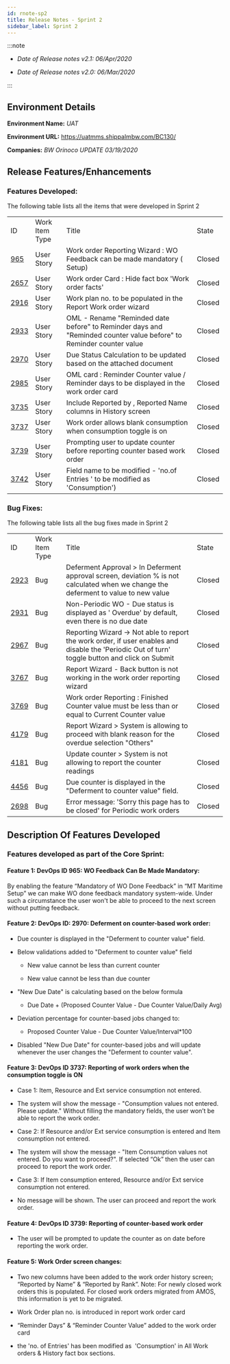 ```yaml
---
id: rnote-sp2
title: Release Notes - Sprint 2
sidebar_label: Sprint 2
---
```


:::note

- *Date of Release notes v2.1: 06/Apr/2020*

- *Date of Release notes v2.0: 06/Mar/2020*

:::

## Environment Details

**Environment Name:** *UAT*

**Environment URL:**
[<span class="underline">https://uatmms.shippalmbw.com/BC130/</span>](https://uatmms.shippalmbw.com/BC130/)

**Companies:** *BW Orinoco UPDATE 03/19/2020*

## Release Features/Enhancements 

### Features Developed:

The following table lists all the items that were developed in Sprint 2

|                                                                                                                             |                |                                                                                                                    |        |
| --------------------------------------------------------------------------------------------------------------------------- | -------------- | ------------------------------------------------------------------------------------------------------------------ | ------ |
| ID                                                                                                                          | Work Item Type | Title                                                                                                              | State  |
| [<span class="underline">965</span>](https://dev.azure.com/AlphaOriTechnology/ShipPalm%20v3%20-%20BW/_workitems/edit/965)   | User Story     | Work order Reporting Wizard : WO Feedback can be made mandatory ( Setup)                                           | Closed |
| [<span class="underline">2657</span>](https://dev.azure.com/AlphaOriTechnology/ShipPalm%20v3%20-%20BW/_workitems/edit/2657) | User Story     | Work order Card : Hide fact box 'Work order facts'                                                                 | Closed |
| [<span class="underline">2916</span>](https://dev.azure.com/AlphaOriTechnology/ShipPalm%20v3%20-%20BW/_workitems/edit/2916) | User Story     | Work plan no. to be populated in the Report Work order wizard                                                      | Closed |
| [<span class="underline">2933</span>](https://dev.azure.com/AlphaOriTechnology/ShipPalm%20v3%20-%20BW/_workitems/edit/2933) | User Story     | OML - Rename "Reminded date before" to Reminder days and "Reminded counter value before" to Reminder counter value | Closed |
| [<span class="underline">2970</span>](https://dev.azure.com/AlphaOriTechnology/ShipPalm%20v3%20-%20BW/_workitems/edit/2970) | User Story     | Due Status Calculation to be updated based on the attached document                                                | Closed |
| [<span class="underline">2985</span>](https://dev.azure.com/AlphaOriTechnology/ShipPalm%20v3%20-%20BW/_workitems/edit/2985) | User Story     | OML card : Reminder Counter value / Reminder days to be displayed in the work order card                           | Closed |
| [<span class="underline">3735</span>](https://dev.azure.com/AlphaOriTechnology/ShipPalm%20v3%20-%20BW/_workitems/edit/3735) | User Story     | Include Reported by , Reported Name columns in History screen                                                      | Closed |
| [<span class="underline">3737</span>](https://dev.azure.com/AlphaOriTechnology/ShipPalm%20v3%20-%20BW/_workitems/edit/3737) | User Story     | Work order allows blank consumption when consumption toggle is on                                                  | Closed |
| [<span class="underline">3739</span>](https://dev.azure.com/AlphaOriTechnology/ShipPalm%20v3%20-%20BW/_workitems/edit/3739) | User Story     | Prompting user to update counter before reporting counter based work order                                         | Closed |
| [<span class="underline">3742</span>](https://dev.azure.com/AlphaOriTechnology/ShipPalm%20v3%20-%20BW/_workitems/edit/3742) | User Story     | Field name to be modified - 'no.of Entries ' to be modified as 'Consumption')                                      | Closed |

### Bug Fixes: 

The following table lists all the bug fixes made in Sprint 2

|                                                                                                                             |                |                                                                                                                                                  |        |
| --------------------------------------------------------------------------------------------------------------------------- | -------------- | ------------------------------------------------------------------------------------------------------------------------------------------------ | ------ |
| ID                                                                                                                          | Work Item Type | Title                                                                                                                                            | State  |
| [<span class="underline">2923</span>](https://dev.azure.com/AlphaOriTechnology/ShipPalm%20v3%20-%20BW/_workitems/edit/2923) | Bug            | Deferment Approval \> In Deferment approval screen, deviation % is not calculated when we change the deferment to value to new value             | Closed |
| [<span class="underline">2931</span>](https://dev.azure.com/AlphaOriTechnology/ShipPalm%20v3%20-%20BW/_workitems/edit/2931) | Bug            | Non-Periodic WO - Due status is displayed as ' Overdue' by default, even there is no due date                                                    | Closed |
| [<span class="underline">2967</span>](https://dev.azure.com/AlphaOriTechnology/ShipPalm%20v3%20-%20BW/_workitems/edit/2967) | Bug            | Reporting Wizard -\> Not able to report the work order, if user enables and disable the 'Periodic Out of turn' toggle button and click on Submit | Closed |
| [<span class="underline">3767</span>](https://dev.azure.com/AlphaOriTechnology/ShipPalm%20v3%20-%20BW/_workitems/edit/3767) | Bug            | Report Wizard - Back button is not working in the work order reporting wizard                                                                    | Closed |
| [<span class="underline">3769</span>](https://dev.azure.com/AlphaOriTechnology/ShipPalm%20v3%20-%20BW/_workitems/edit/3769) | Bug            | Work order Reporting : Finished Counter value must be less than or equal to Current Counter value                                                | Closed |
| [<span class="underline">4179</span>](https://dev.azure.com/AlphaOriTechnology/ShipPalm%20v3%20-%20BW/_workitems/edit/4179) | Bug            | Report Wizard \> System is allowing to proceed with blank reason for the overdue selection "Others"                                              | Closed |
| [<span class="underline">4181</span>](https://dev.azure.com/AlphaOriTechnology/ShipPalm%20v3%20-%20BW/_workitems/edit/4181) | Bug            | Update counter \> System is not allowing to report the counter readings                                                                          | Closed |
| [<span class="underline">4456</span>](https://dev.azure.com/AlphaOriTechnology/ShipPalm%20v3%20-%20BW/_workitems/edit/4456) | Bug            | Due counter is displayed in the "Deferment to counter value" field.​                                                                             | Closed |
| [<span class="underline">2698</span>](https://dev.azure.com/AlphaOriTechnology/ShipPalm%20v3%20-%20BW/_workitems/edit/2698) | Bug            | Error message: 'Sorry this page has to be closed' for Periodic work orders                                                                       | Closed |

## Description Of Features Developed

### Features developed as part of the Core Sprint:

#### Feature 1: DevOps ID 965: WO Feedback Can Be Made Mandatory:

By enabling the feature “Mandatory of WO Done Feedback” in “MT Maritime
Setup” we can make WO done feedback mandatory system-wide. Under such a
circumstance the user won't be able to proceed to the next screen
without putting feedback.

#### Feature 2: DevOps ID: 2970: Deferment on counter-based work order:

- Due counter is displayed in the "Deferment to counter value" field.

- Below validations added to "Deferment to counter value" field
    
    - New value cannot be less than current counter
    
    - New value cannot be less than due counter

<!-- end list -->

- "New Due Date" is calculating based on the below formula
    
    - Due Date + (Proposed Counter Value - Due Counter Value/Daily
        Avg)

- Deviation percentage for counter-based jobs changed to:
    
    - Proposed Counter Value - Due Counter Value/Interval\*100

- Disabled "New Due Date" for counter-based jobs and will update
    whenever the user changes the "Deferment to counter value".

#### Feature 3: DevOps ID 3737: Reporting of work orders when the consumption toggle is ON

- Case 1: Item, Resource and Ext service consumption not entered.

<!-- end list -->

- The system will show the message - "Consumption values not entered.
    Please update." Without filling the mandatory fields, the user won’t
    be able to report the work order.

<!-- end list -->

- Case 2: If Resource and/or Ext service consumption is entered and
    Item consumption not entered.

<!-- end list -->

- The system will show the message - "Item Consumption values not
    entered. Do you want to proceed?". If selected “Ok” then the user
    can proceed to report the work order.

<!-- end list -->

- Case 3: If Item consumption entered, Resource and/or Ext service
    consumption not entered.

<!-- end list -->

- No message will be shown. The user can proceed and report the work
    order.

#### Feature 4: DevOps ID 3739: Reporting of counter-based work order

- The user will be prompted to update the counter as on date before
    reporting the work order.

#### Feature 5: Work Order screen changes: 

- Two new columns have been added to the work order history screen;
    “Reported by Name” & “Reported by Rank”. Note: For newly closed
    work orders this is populated. For closed work orders migrated from
    AMOS, this information is yet to be migrated.

- Work Order plan no. is introduced in report work order card

- “Reminder Days” & “Reminder Counter Value” added to the work order
    card

- the 'no. of Entries' has been modified as  'Consumption' in All Work
    orders & History fact box sections.
